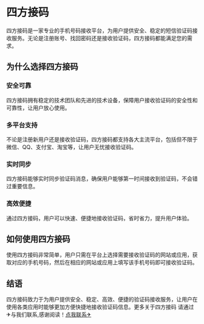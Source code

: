 # 四方接码

四方接码是一家专业的手机号码接收平台，为用户提供安全、稳定的短信验证码接收服务。无论是注册账号、找回密码还是接收验证码，四方接码都能满足您的需求。

## 为什么选择四方接码

### 安全可靠
四方接码拥有稳定的技术团队和先进的技术设备，保障用户接收验证码的安全性和可靠性，让用户放心使用。

### 多平台支持
不论是注册新用户还是接收验证码，四方接码都支持各大主流平台，包括但不限于微信、QQ、支付宝、淘宝等，让用户无忧接收验证码。

### 实时同步
四方接码能够实时同步验证码消息，确保用户能够第一时间接收到验证码，不会错过重要信息。

### 高效便捷
通过四方接码，用户可以快速、便捷地接收验证码，省时省力，提升用户体验。

## 如何使用四方接码

使用四方接码非常简单，用户只需在平台上选择需要接收验证码的网站或应用，获取对应的手机号码，然后在相应的网站或应用上填写该手机号码即可接收验证码。

## 结语

四方接码致力于为用户提供安全、稳定、高效、便捷的验证码接收服务，让用户在使用各类应用时能够更加方便快捷地接收验证码信息。更多关于四方接码 请通过✈与我们联系,感谢阅读！[点我联系✈](https://us.k02.cc)